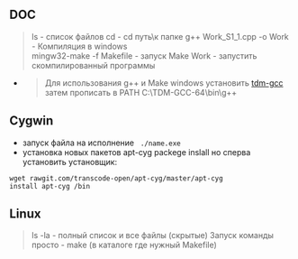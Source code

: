 ## DOC  
> ls - список файлов
> cd - cd путь\к папке
> g++ Work_S1_1.cpp -o Work - Компиляция в windows  
> mingw32-make -f Makefile   - запуск Make
> Work -  запустить скомпилированный программы
* > Для использования g++ и Make windows  установить [tdm-gcc](https://jmeubank.github.io/tdm-gcc/)
  > затем прописать в PATH C:\TDM-GCC-64\bin\g++


## Cygwin

- запуск файла на исполнение ` ./name.exe`
- установка новых пакетов apt-cyg packege inslall но сперва установить установщик:
```
wget rawgit.com/transcode-open/apt-cyg/master/apt-cyg
install apt-cyg /bin
```
## Linux

> ls -la - полный список и все файлы (скрытые)
> Запуск команды просто - make (в каталоге где нужный Makefile)
